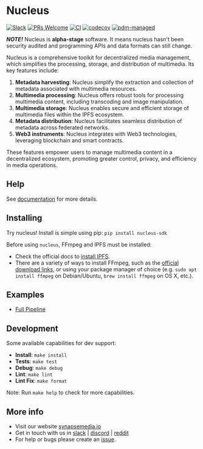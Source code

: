 # Nucleus

[![Slack](https://camo.githubusercontent.com/552ad37eb845d5e54e1bef55f3ea7adb185f36c845a6b676eec85e97122b2fcd/68747470733a2f2f696d672e736869656c64732e696f2f62616467652f736c61636b2d6a6f696e2d6f72616e67652e737667)](https://join.slack.com/t/synapse-media/shared_invite/zt-1vbnai6ee-zxOs1Outt2oGMA7Sh1CXgQ)
[![PRs Welcome](https://img.shields.io/badge/PRs-welcome-brightgreen.svg?style=flat-square)](https://makeapullrequest.com)
[![CI](https://github.com/ZorrillosDev/watchit-toolkit/actions/workflows/ci.yml/badge.svg)](https://github.com/ZorrillosDev/watchit-toolkit/actions/workflows/ci.yml)
[![codecov](https://codecov.io/gh/SynapseMedia/nucleus/branch/main/graph/badge.svg?token=M9FF5B6UNA)](https://codecov.io/gh/SynapseMedia/nucleus)
[![pdm-managed](https://img.shields.io/badge/pdm-managed-blueviolet)](https://pdm.fming.dev)

***NOTE!*** Nucleus is **alpha-stage** software. It means nucleus hasn't been security audited and programming APIs and data formats can still change.

Nucleus is a comprehensive toolkit for decentralized media management, which simplifies the processing, storage, and distribution of multimedia. Its key features include:

1. **Metadata harvesting**: Nucleus simplify the extraction and collection of metadata associated with multimedia resources.
2. **Multimedia processing**: Nucleus offers robust tools for processing multimedia content, including transcoding and image manipulation.
3. **Multimedia storage**: Nucleus enables secure and efficient storage of multimedia files within the IPFS ecosystem.
4. **Metadata distribution**: Nucleus facilitates seamless distribution of metadata across federated networks.
5. **Web3 instruments**: Nucleus integrates with Web3 technologies, leveraging blockchain and smart contracts.

These features empower users to manage multimedia content in a decentralized ecosystem, promoting greater control, privacy, and efficiency in media operations.

## Help

See [documentation](https://synapsemedia.github.io/nucleus/) for more details.

## Installing

Try nucleus! Install is simple using pip: `pip install nucleus-sdk`

Before using `nucleus`, FFmpeg and IPFS must be installed:

- Check the official docs to [install IPFS](https://docs.ipfs.tech/install/command-line/#system-requirements).
- There are a variety of ways to install FFmpeg, such as the [official download links](https://ffmpeg.org/download.html), or using your package manager of choice (e.g. `sudo apt install ffmpeg` on Debian/Ubuntu, `brew install ffmpeg` on OS X, etc.).

## Examples

- [Full Pipeline](./examples/full.py)

## Development

Some available capabilities for dev support:

- **Install**: `make install`
- **Tests**: `make test`
- **Debug**: `make debug`
- **Lint**: `make lint`
- **Lint Fix**: `make format`

Note: Run `make help` to check for more capabilities.  

## More info

- Visit our website [synapsemedia.io](https://synapsemedia.io)
- Get in touch with us in [slack](https://join.slack.com/t/synapse-media/shared_invite/zt-1vbnai6ee-zxOs1Outt2oGMA7Sh1CXgQ) | [discord](https://discord.gg/MedWgZ7u) | [reddit](https://www.reddit.com/r/synapse_media/)
- For help or bugs please create an [issue](https://github.com/SynapseMedia/nucleus/issues).
